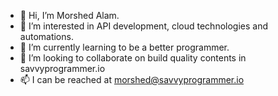 - 👋 Hi, I’m Morshed Alam.
- 👀 I’m interested in API development, cloud technologies and automations.
- 🌱 I’m currently learning to be a better programmer.
- 💞️ I’m looking to collaborate on build quality contents in savvyprogrammer.io
- 📫 I can be reached at morshed@savvyprogrammer.io

<!---
savvyprogrammr/savvyprogrammr is a ✨ special ✨ repository because its `README.md` (this file) appears on your GitHub profile.
You can click the Preview link to take a look at your changes.
--->
